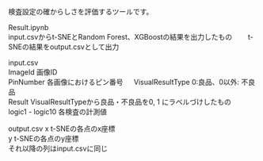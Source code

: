 検査設定の確からしさを評価するツールです。
  
Result.ipynb  
input.csvからt-SNEとRandom Forest、XGBoostの結果を出力したもの　　
t-SNEの結果をoutput.csvとして出力　　

input.csv  
ImageId 画像ID  
PinNumber 各画像におけるピン番号  　
VisualResultType  0:良品、0以外: 不良品  
Result  VisualResultTypeから良品・不良品を0, 1 にラベルづけしたもの  
logic1 - logic10  各検査の計測値  

output.csv
x t-SNEの各点のx座標  
y t-SNEの各点のy座標  
それ以降の列はinput.csvに同じ  

